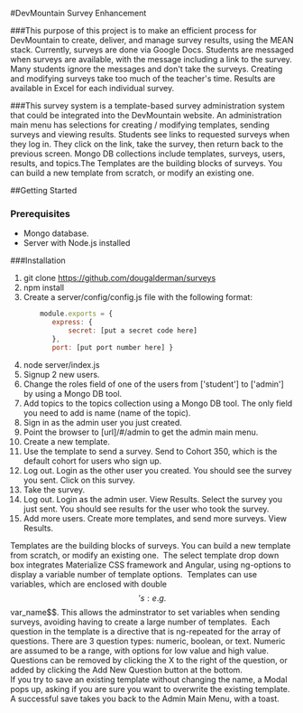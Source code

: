  #DevMountain Survey Enhancement
 
###This purpose of this project is to make an efficient process for DevMountain to create, deliver, and manage survey results, using the MEAN stack. Currently, surveys are done via Google Docs. Students are messaged when surveys are available, with the message including a link to the survey. Many students ignore the messages and don't take the surveys. Creating and modifying surveys take too much of the teacher's time. Results are available in Excel for each individual survey.

###This survey system is a template-based survey administration system that could be integrated into the DevMountain website. An administration main menu has selections for creating / modifying templates, sending surveys and viewing results. Students see links to requested surveys when they log in. They click on the link, take the survey, then return back to the previous screen. Mongo DB collections include templates, surveys, users, results, and topics.The Templates are the building blocks of surveys. You can build a new template from scratch, or modify an existing one.

##Getting Started
### Prerequisites
 - Mongo database.
 -  Server with Node.js installed

###Installation
 1. git clone https://github.com/dougalderman/surveys
 2. npm install
 3. Create a server/config/config.js file with the following format:
	 ```javascript
	     module.exports = {
	        express: {
	            secret: [put a secret code here]
	        },
	        port: [put port number here] } 
	```
4. node server/index.js
5. Signup 2 new users.
6. Change the roles field of one of the users from ['student'] to ['admin'] by using a Mongo DB tool.
7. Add topics to the topics collection using a Mongo DB tool. The only field you need to add is name (name of the topic).
8. Sign in as the admin user you just created.
9. Point the browser to [url]/#/admin to get the admin main menu.
10. Create a new template.
11. Use the template to send a survey. Send to Cohort 350, which is the default cohort for users who sign up.
12. Log out. Login as the other user you created. You should see the survey you sent. Click on this survey.
13. Take the survey.
14. Log out. Login as the admin user. View Results. Select the survey you just sent. You should see results for the user who took the survey.
15. Add more users. Create more templates, and send more surveys. View Results. 

 
Templates are the building blocks of surveys. You can build a new template from scratch, or modify an existing one.
    <img ng-src="images/create_modify_template_entry.jpg">
The select template drop down box integrates Materialize CSS framework and Angular, using ng-options to display a variable number of template options.
    <img ng-src="images/create_modify_template_dropdown.jpg">
Templates can use variables, which are enclosed with double $$'s: e.g. $$var_name$$. This allows the adminstrator to set variables when sending surveys, avoiding having to create a large number of templates. 
    <img ng-src="images/create_modify_template_variables.jpg">
 Each question in the template is a directive that is ng-repeated for the array of questions. There are 3 question types: numeric, boolean, or text. Numeric are assumed to be a range, with options for low value and high value. Questions can be removed by clicking the X to the right of the question, or added by clicking the Add New Question button at the bottom.
    <img ng-src="images/create_modify_template_question.jpg">  
 If you try to save an existing template without changing the name, a Modal pops up, asking if you are sure you want to overwrite the existing template. A successful save takes you back to the Admin Main Menu, with a toast.
    



